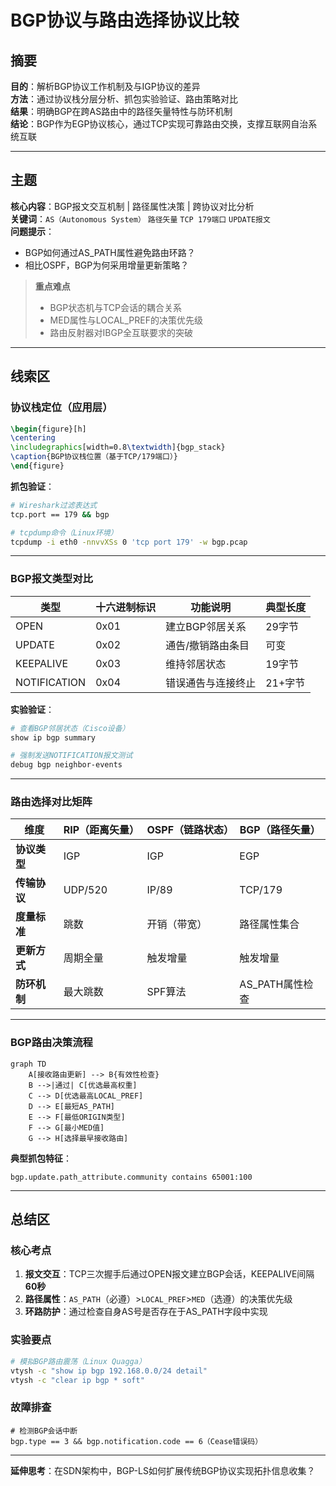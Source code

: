 # BGP协议与路由选择协议比较

## 摘要
**目的**：解析BGP协议工作机制及与IGP协议的差异  
**方法**：通过协议栈分层分析、抓包实验验证、路由策略对比  
**结果**：明确BGP在跨AS路由中的路径矢量特性与防环机制  
**结论**：BGP作为EGP协议核心，通过TCP实现可靠路由交换，支撑互联网自治系统互联  

---

## 主题
**核心内容**：BGP报文交互机制 | 路径属性决策 | 跨协议对比分析  
**关键词**：`AS（Autonomous System）` `路径矢量` `TCP 179端口` `UPDATE报文`  
**问题提示**：  
- BGP如何通过AS_PATH属性避免路由环路？  
- 相比OSPF，BGP为何采用增量更新策略？  

> **重点难点**
> - BGP状态机与TCP会话的耦合关系
> - MED属性与LOCAL_PREF的决策优先级
> - 路由反射器对IBGP全互联要求的突破

---

## 线索区

### 协议栈定位（应用层）
```latex
\begin{figure}[h]
\centering
\includegraphics[width=0.8\textwidth]{bgp_stack}
\caption{BGP协议栈位置（基于TCP/179端口）}
\end{figure}
```
**抓包验证**：
```bash
# Wireshark过滤表达式
tcp.port == 179 && bgp

# tcpdump命令（Linux环境）
tcpdump -i eth0 -nnvvXSs 0 'tcp port 179' -w bgp.pcap
```

---

### BGP报文类型对比
| 类型        | 十六进制标识 | 功能说明                     | 典型长度 |
|-------------|--------------|------------------------------|----------|
| OPEN        | 0x01         | 建立BGP邻居关系              | 29字节   |
| UPDATE      | 0x02         | 通告/撤销路由条目            | 可变     |
| KEEPALIVE   | 0x03         | 维持邻居状态                 | 19字节   |
| NOTIFICATION| 0x04         | 错误通告与连接终止           | 21+字节  |

**实验验证**：
```bash
# 查看BGP邻居状态（Cisco设备）
show ip bgp summary 

# 强制发送NOTIFICATION报文测试
debug bgp neighbor-events
```

---

### 路由选择对比矩阵
| 维度        | RIP（距离矢量）      | OSPF（链路状态）       | BGP（路径矢量）        |
|-------------|----------------------|------------------------|------------------------|
| **协议类型** | IGP                  | IGP                   | EGP                   |
| **传输协议** | UDP/520              | IP/89                 | TCP/179               |
| **度量标准** | 跳数                 | 开销（带宽）          | 路径属性集合          |
| **更新方式** | 周期全量             | 触发增量              | 触发增量              |
| **防环机制** | 最大跳数             | SPF算法               | AS_PATH属性检查       |

---

### BGP路由决策流程
```mermaid
graph TD
    A[接收路由更新] --> B{有效性检查}
    B -->|通过| C[优选最高权重]
    C --> D[优选最高LOCAL_PREF]
    D --> E[最短AS_PATH]
    E --> F[最低ORIGIN类型]
    F --> G[最小MED值]
    G --> H[选择最早接收路由]
```

**典型抓包特征**：
```wireshark-filter
bgp.update.path_attribute.community contains 65001:100
```

---

## 总结区

### 核心考点
1. **报文交互**：TCP三次握手后通过OPEN报文建立BGP会话，KEEPALIVE间隔**60秒**
2. **路径属性**：`AS_PATH`（必遵）>`LOCAL_PREF`>`MED`（选遵）的决策优先级
3. **环路防护**：通过检查自身AS号是否存在于AS_PATH字段中实现

### 实验要点
```bash
# 模拟BGP路由震荡（Linux Quagga）
vtysh -c "show ip bgp 192.168.0.0/24 detail"
vtysh -c "clear ip bgp * soft"
```

### 故障排查
```wireshark-filter
# 检测BGP会话中断
bgp.type == 3 && bgp.notification.code == 6（Cease错误码）
```

---

**延伸思考**：在SDN架构中，BGP-LS如何扩展传统BGP协议实现拓扑信息收集？